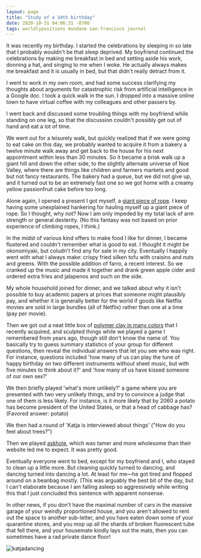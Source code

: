 ```yaml
---
layout: page
title: "Study of a 34th birthday"
date: 2020-10-31 04:06:31 -0700
tags: worldlypositions mundane san-francisco journal
---
```

It was recently my birthday. I started the celebrations by sleeping in so late that I probably wouldn't be that sleep deprived. My boyfriend continued the celebrations by making me breakfast in bed and setting aside his work, donning a hat, and singing to me when I woke. He actually always makes me breakfast and it is usually in bed, but that didn't really detract from it.

I went to work in my own room, and had some success clarifying my thoughts about arguments for catastrophic risk from artificial intelligence in a Google doc. I took a quick walk in the sun. I dropped into a massive online town to have virtual coffee with my colleagues and other passers by.

I went back and discussed some troubling things with my boyfriend while standing on one leg, so that the discussion couldn't possibly get out of hand and eat a lot of time.

We went out for a leisurely walk, but quickly realized that if we were going to eat cake on this day, we probably wanted to acquire it from a bakery a twelve minute walk away and get back to the house for his next appointment within less than 30 minutes. So it became a brisk walk up a giant hill and down the other side, to the slightly alternate universe of Noe Valley, where there are things like children and farmers markets and good but not fancy restaurants. The bakery had a queue, but we did not give up, and it turned out to be an extremely fast one so we got home with a creamy yellow passionfruit cake before too long.

Alone again, I opened a present I got myself, a [giant piece of rope](https://www.amazon.com/gp/product/B07RVMD414/ref=ppx_yo_dt_b_asin_title_o01_s00?ie=UTF8&psc=1). I keep having some unexplained hankering for hauling myself up a giant piece of rope. So I thought, why not? Now I am only impeded by my total lack of arm strength or general dexterity. (No this fantasy was not based on prior experience of climbing ropes, I think.)

In the midst of various kind offers to make food I like for dinner, I became flustered and couldn't remember what is good to eat. I thought it might be okonomiyaki, but coludn't find any for sale in my city. Eventually I happily went with what I always make: crispy fried silken tofu with craisins and nuts and greens. With the possible addition of farro, a recent interest. So we cranked up the music and made it together and drank green apple cider and ordered extra fries and jalapenos and such on the side.

My whole household joined for dinner, and we talked about why it isn't possible to buy academic papers at prices that someone might plausibly pay, and whether it is generally better for the world if goods like Netflix movies are sold in large bundles (all of Netflix) rather than one at a time (pay per movie).

Then we got out a neat little box of [polymer clay in many colors](https://www.amazon.com/gp/product/B087P7QHKX/ref=ppx_yo_dt_b_asin_title_o01_s00?ie=UTF8&psc=1) that I recently acquired, and sculpted things while we played a game I remembered from years ago, though still don't know the name of. You basically try to guess summary statistics of your group for different questions, then reveal the individual answers that let you see who was right. For instance, questions included 'how many of us can play the tune of happy birthday on two different instruments without sheet music, but with five minutes to think about it?' and 'how many of us have kissed someone of our own sex?'

We then briefly played 'what's more unlikely?' a game where you are presented with two very unlikely things, and try to convince a judge that one of them is less likely. For instance, is it more likely that by 2060 a potato has become president of the United States, or that a head of cabbage has? (Favored answer: potato)

We then had a round of 'Katja is interviewed about things' ("How do you feel about trees?")

Then we played [askhole](https://www.askhole.io/), which was tamer and more wholesome than their website led me to expect. It was pretty good.  

Eventually everyone went to bed, except for my boyfriend and I, who stayed to clean up a little more. But cleaning quickly turned to dancing, and dancing turned into dancing a lot. At least for me&mdash;he got tired and flopped around on a beanbag mostly. (This was arguably the best bit of the day, but I can't elaborate  because I am falling asleep so aggressively while writing this that I just concluded this sentence with apparent nonsense.

In other news, if you don't have the maximal number of cars in the massive garage of your weirdly proportioned house, and you aren't allowed to rent out the space to another sub-letter, and you have eaten down some of your quarantine stores, and you mop up all the shards of broken fluorescent tube that fell there, and your housemate kindly lays out the mats, then you can sometimes have a rad private dance floor!

![katjadancing](https://worldspiritsockpuppet.com/assets/dancepics/birthdaydance8.png)
